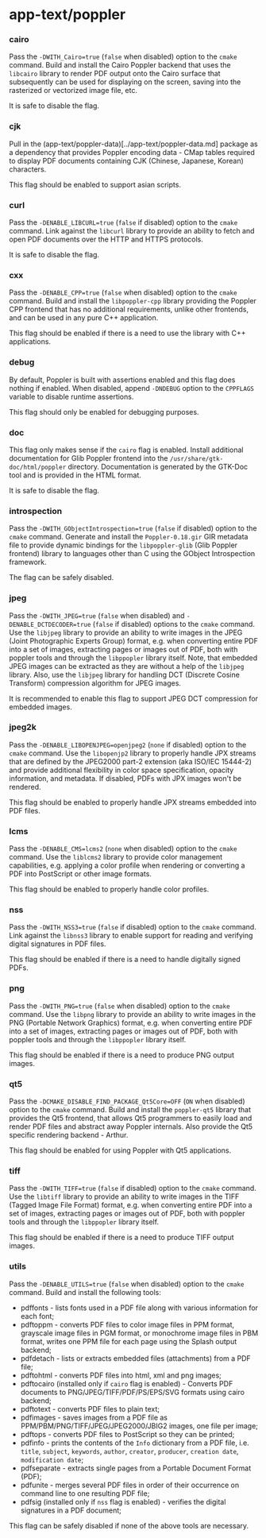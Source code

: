 # app-text/poppler

### cairo
Pass the `-DWITH_Cairo=true` (`false` when disabled) option to the `cmake` command. Build and install the Cairo Poppler backend that uses the `libcairo` library to render PDF output onto the Cairo surface that subsequently can be used for displaying on the screen, saving into the rasterized or vectorized image file, etc.

It is safe to disable the flag.

### cjk
Pull in the (app-text/poppler-data)[../app-text/poppler-data.md] package as a dependency that provides Poppler encoding data - CMap tables required to display PDF documents containing CJK (Chinese, Japanese, Korean) characters.

This flag should be enabled to support asian scripts.

### curl
Pass the `-DENABLE_LIBCURL=true` (`false` if disabled) option to the `cmake` command. Link against the `libcurl` library to provide an ability to fetch and open PDF documents over the HTTP and HTTPS protocols.

It is safe to disable the flag.

### cxx
Pass the `-DENABLE_CPP=true` (`false` when disabled) option to the `cmake` command. Build and install the `libpoppler-cpp` library providing the Poppler CPP frontend that has no additional requirements, unlike other frontends, and can be used in any pure C++ application.

This flag should be enabled if there is a need to use the library with C++ applications.

### debug
By default, Poppler is built with assertions enabled and this flag does nothing if enabled. When disabled, append `-DNDEBUG` option to the `CPPFLAGS` variable to disable runtime assertions.

This flag should only be enabled for debugging purposes.

### doc
This flag only makes sense if the `cairo` flag is enabled. Install additional documentation for Glib Poppler frontend into the `/usr/share/gtk-doc/html/poppler` directory. Documentation is generated by the GTK-Doc tool and is provided in the HTML format.

It is safe to disable the flag.

### introspection
Pass the `-DWITH_GObjectIntrospection=true` (`false` if disabled) option to the `cmake` command. Generate and install the `Poppler-0.18.gir` GIR metadata file to provide dynamic bindings for the `libpoppler-glib` (Glib Poppler frontend) library to languages other than C using the GObject Introspection framework.

The flag can be safely disabled.

### jpeg
Pass the `-DWITH_JPEG=true` (`false` when disabled) and `-DENABLE_DCTDECODER=true` (`false` if disabled) options to the `cmake` command. Use the `libjpeg` library to provide an ability to write images in the JPEG (Joint Photographic Experts Group) format, e.g. when converting entire PDF into a set of images, extracting pages or images out of PDF, both with poppler tools and through the `libppopler` library itself. Note, that embedded JPEG images can be extracted as they are without a help of the `libjpeg` library. Also, use the `libjpeg` library for handling DCT (Discrete Cosine Transform) compression algorithm for JPEG images.

It is recommended to enable this flag to support JPEG DCT compression for embedded images.

### jpeg2k
Pass the `-DENABLE_LIBOPENJPEG=openjpeg2` (`none` if disabled) option to the `cmake` command. Use the `libopenjp2` library to properly handle JPX streams that are defined by the JPEG2000 part-2 extension (aka ISO/IEC 15444-2) and provide additional flexibility in color space specification, opacity information, and metadata. If disabled, PDFs with JPX images won't be rendered.

This flag should be enabled to properly handle JPX streams embedded into PDF files.

### lcms
Pass the `-DENABLE_CMS=lcms2` (`none` when disabled) option to the `cmake` command. Use the `liblcms2` library to provide color management capabilities, e.g. applying a color profile when rendering or converting a PDF into PostScript or other image formats.

This flag should be enabled to properly handle color profiles.

### nss
Pass the `-DWITH_NSS3=true` (`false` if disabled) option to the `cmake` command. Link against the `libnss3` library to enable support for reading and verifying digital signatures in PDF files.

This flag should be enabled if there is a need to handle digitally signed PDFs.

### png
Pass the `-DWITH_PNG=true` (`false` when disabled) option to the `cmake` command. Use the `libpng` library to provide an ability to write images in the PNG (Portable Network Graphics) format, e.g. when converting entire PDF into a set of images, extracting pages or images out of PDF, both with poppler tools and through the `libppopler` library itself.

This flag should be enabled if there is a need to produce PNG output images.

### qt5
Pass the `-DCMAKE_DISABLE_FIND_PACKAGE_Qt5Core=OFF` (`ON` when disabled) option to the `cmake` command. Build and install the `poppler-qt5` library that provides the Qt5 frontend, that allows Qt5 programmers to easily load and render PDF files and abstract away Poppler internals. Also provide the Qt5 specific rendering backend - Arthur.

This flag should be enabled for using Poppler with Qt5 applications.

### tiff
Pass the `-DWITH_TIFF=true` (`false` if disabled) option to the `cmake` command. Use the `libtiff` library to provide an ability to write images in the TIFF (Tagged Image File Format) format, e.g. when converting entire PDF into a set of images, extracting pages or images out of PDF, both with poppler tools and through the `libppopler` library itself.

This flag should be enabled if there is a need to produce TIFF output images.

### utils
Pass the `-DENABLE_UTILS=true` (`false` when disabled) option to the `cmake` command. Build and install the following tools:

- pdffonts - lists fonts used in a PDF file along with various information for each font;
- pdftoppm - converts PDF files to color image files in PPM format, grayscale image files in PGM format, or monochrome image files in PBM format, writes one PPM file for each page using the Splash output backend;
- pdfdetach - lists or extracts embedded files (attachments) from a PDF file;
- pdftohtml - converts PDF files into html, xml and png images;
- pdftocairo (installed only if `cairo` flag is enabled) - Converts PDF documents to PNG/JPEG/TIFF/PDF/PS/EPS/SVG formats using cairo backend;
- pdftotext - converts PDF files to plain text;
- pdfimages - saves images from a PDF file as PPM/PBM/PNG/TIFF/JPEG/JPEG2000/JBIG2 images, one file per image;
- pdftops - converts PDF files to PostScript so they can be printed;
- pdfinfo - prints the contents of the `Info` dictionary from a PDF file, i.e. `title`, `subject`, `keywords`, `author`, `creator`, `producer`, `creation date`, `modification date`;
- pdfseparate - extracts single pages from a Portable Document Format (PDF);
- pdfunite - merges several PDF files in order of their occurrence on command line to one resulting PDF file;
- pdfsig (installed only if `nss` flag is enabled) - verifies  the digital signatures in a PDF document;

This flag can be safely disabled if none of the above tools are necessary.

